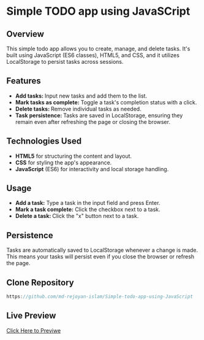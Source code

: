 # Simple TODO app using JavaSCript

## Overview

This simple todo app allows you to create, manage, and delete tasks. It's built using JavaScript (ES6 classes), HTML5, and CSS, and it utilizes LocalStorage to persist tasks across sessions.

## Features

- <b>Add tasks: </b> Input new tasks and add them to the list.
- <b>Mark tasks as complete: </b> Toggle a task's completion status with a click.
- <b>Delete tasks: </b> Remove individual tasks as needed.
- <b>Task persistence: </b> Tasks are saved in LocalStorage, ensuring they remain even after refreshing the page or closing the browser.

## Technologies Used

- <b>HTML5</b> for structuring the content and layout.
- <b>CSS</b> for styling the app's appearance.
- <b>JavaScript</b> (ES6) for interactivity and local storage handling.

## Usage

- <b>Add a task:</b> Type a task in the input field and press Enter.
- <b>Mark a task complete:</b> Click the checkbox next to a task.
- <b>Delete a task: </b> Click the "x" button next to a task.

## Persistence

Tasks are automatically saved to LocalStorage whenever a change is made. This means your tasks will persist even if you close the browser or refresh the page.

## Clone Repository

```javascript
https://github.com/md-rejoyan-islam/Simple-todo-app-using-JavaScript
```

## Live Preview

[Click Here to Previwe](https://md-rejoyan-islam.github.io/Simple-todo-app-using-JavaScript/)
